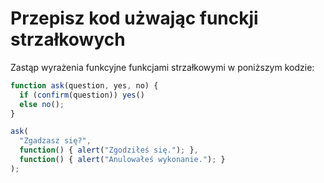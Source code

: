 
# Przepisz kod użwając funckji strzałkowych

Zastąp wyrażenia funkcyjne funkcjami strzałkowymi w poniższym kodzie:

```js run
function ask(question, yes, no) {
  if (confirm(question)) yes()
  else no();
}

ask(
  "Zgadzasz się?",
  function() { alert("Zgodziłeś się."); },
  function() { alert("Anulowałeś wykonanie."); }
);
```
